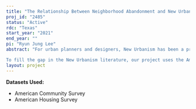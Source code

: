 ```yaml
---
title: "The Relationship Between Neighborhood Abandonment and New Urbanist Environments"
proj_id: "2485"
status: "Active"
rdc: "Texas"
start_year: "2021"
end_year: ""
pi: "Ryun Jung Lee"
abstract: "For urban planners and designers, New Urbanism has been a principle approach in promoting a sense of community and walkability. The principles of New Urbanism primarily deal with urban form and design aspects; however, what is typically lacking are social aspects in urban communities. A notable and arguable aspect of New Urbanism is the assumption of economic stability and population growth. In recent years, the assumption that cities must inevitably grow has been criticized as many cities rather experienced urban decline. How New Urbanist communities mitigate or respond to neighborhood abandonment and physical disorders is still understudied. 

To fill the gap in the New Urbanism literature, our project uses the American Housing Survey and the American Community Survey from 2009-2018 to investigate four sub-studies examining the relationship between the New Urbanist environment and neighborhood abandonment. Study 1 examines if communities with New Urbanist features are more resilient to abandonment than are other communities. Study 2 examines if New Urbanist features can mitigate or predict neighborhood disorders. Study 3 compares the effects of the New Urbanist environment on neighborhood abandonment across growing, shrinking, and stable metro areas. Study 4 examines the role of the New Urbanist features in the relationship between neighborhood change and abandonment at the neighborhood level."
layout: project
---
```


**Datasets Used:**

  - American Community Survey 
  - American Housing Survey 

